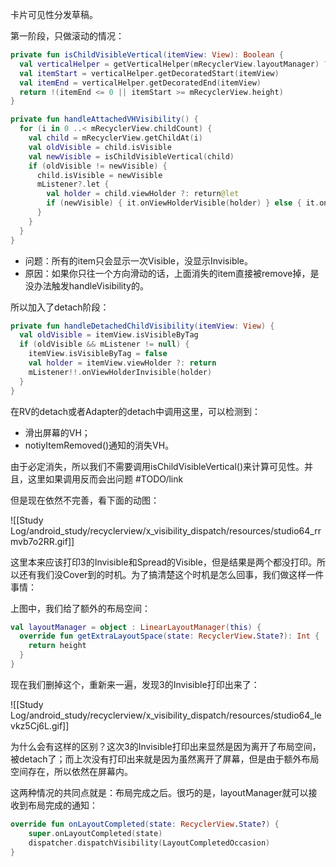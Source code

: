 卡片可见性分发草稿。

第一阶段，只做滚动的情况：

```kotlin
private fun isChildVisibleVertical(itemView: View): Boolean {
  val verticalHelper = getVerticalHelper(mRecyclerView.layoutManager) ?: return false
  val itemStart = verticalHelper.getDecoratedStart(itemView)
  val itemEnd = verticalHelper.getDecoratedEnd(itemView)
  return !(itemEnd <= 0 || itemStart >= mRecyclerView.height)
}

private fun handleAttachedVHVisibility() {
  for (i in 0 ..< mRecyclerView.childCount) {
    val child = mRecyclerView.getChildAt(i)
    val oldVisible = child.isVisible
    val newVisible = isChildVisibleVertical(child)
    if (oldVisible != newVisible) {
	  child.isVisible = newVisible
	  mListener?.let {
	    val holder = child.viewHolder ?: return@let
	    if (newVisible) { it.onViewHolderVisible(holder) } else { it.onViewHolderInvisible(holder) }
	  }
    }
  }
}

```

* 问题：所有的item只会显示一次Visible，没显示Invisible。
* 原因：如果你只往一个方向滑动的话，上面消失的item直接被remove掉，是没办法触发handleVisibility的。

所以加入了detach阶段：

```kotlin
private fun handleDetachedChildVisibility(itemView: View) {
  val oldVisible = itemView.isVisibleByTag
  if (oldVisible && mListener != null) {
    itemView.isVisibleByTag = false
    val holder = itemView.viewHolder ?: return
    mListener!!.onViewHolderInvisible(holder)
  }
}
```

在RV的detach或者Adapter的detach中调用这里，可以检测到：

* 滑出屏幕的VH；
* notiyItemRemoved()通知的消失VH。

由于必定消失，所以我们不需要调用isChildVisibleVertical()来计算可见性。并且，这里如果调用反而会出问题 #TODO/link 

但是现在依然不完善，看下面的动图：

![[Study Log/android_study/recyclerview/x_visibility_dispatch/resources/studio64_rrmvb7o2RR.gif]]

这里本来应该打印3的Invisible和Spread的Visible，但是结果是两个都没打印。所以还有我们没Cover到的时机。为了搞清楚这个时机是怎么回事，我们做这样一件事情：

上图中，我们给了额外的布局空间：

```kotlin
val layoutManager = object : LinearLayoutManager(this) {
  override fun getExtraLayoutSpace(state: RecyclerView.State?): Int {
	return height
  }
}
```

现在我们删掉这个，重新来一遍，发现3的Invisible打印出来了：

![[Study Log/android_study/recyclerview/x_visibility_dispatch/resources/studio64_levkz5Cj6L.gif]]

为什么会有这样的区别？这次3的Invisible打印出来显然是因为离开了布局空间，被detach了；而上次没有打印出来就是因为虽然离开了屏幕，但是由于额外布局空间存在，所以依然在屏幕内。

这两种情况的共同点就是：布局完成之后。很巧的是，layoutManager就可以接收到布局完成的通知：

```kotlin
override fun onLayoutCompleted(state: RecyclerView.State?) {
	super.onLayoutCompleted(state)
	dispatcher.dispatchVisibility(LayoutCompletedOccasion)
}
```

